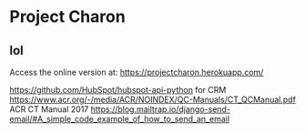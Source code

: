 # Project Charon
## lol

Access the online version at: https://projectcharon.herokuapp.com/

https://github.com/HubSpot/hubspot-api-python for CRM
https://www.acr.org/-/media/ACR/NOINDEX/QC-Manuals/CT_QCManual.pdf ACR CT Manual 2017
https://blog.mailtrap.io/django-send-email/#A_simple_code_example_of_how_to_send_an_email

<!--
-----BEGIN RSA PRIVATE KEY-----
MIIEpAIBAAKCAQEA4ycIVfrQIhjxaoqUKhCNvYiOkaKjnwfV1HYYSlskUS8N2ipu
iAPrg2m3fvT2T50IP7LV4Ipit2g/oQ6J7pcZUkgwVyk6nJ+795WaWEKFDyX/yA6h
FwI+diXPc0QEKdQ1PoRndX3HEnriBX3vgRDSfE+qZfcPTzkXW+Zbg8Gdhn9q/GVT
WABj2gWYhuHSoMuTiNFRFshpfjvjqIkksOokomyHQepNOtX0gmT5BUnegI65mlTs
QSOIhA86sEuVhPUeUqXkq2+ulyKlUDnIQZmvI4Bl3wRLRqGatR9PIYUcK+0YgxfD
lX8V1qUA7iCeoTWSAwGNwOt+HMDR3o+erXaupwIDAQABAoIBAChh8Q5wB354Vrrt
JggQZ1Jxq37inhoQp4gc8paNe3hfWCQX9QyDPeRf7/pHDF78+NFyNqmzkHcwtlco
oYbkH+FL6iQktUHQ9/a9BvJ36PXXeJCVYTgY8wfIEwhX6DGTg1+45De0A6caZ4I4
cFLOrczh0NZNxM/9w1RYMJ7M1fdp68AnufvOHhBq+dv46riPRqe4LZn9t/TAXfuG
xH76sV2qyF+E1Xwr0KsAHjDbrrQJPNLeuHOd62/kKMixtgeYSZWPTIwg9AXbQBDM
Kelz4zv8sAFCXzmsR0ukSSwa5lh/qsqAtCscxXG3XU/vSdJAPibtsoAxq565Y6R1
I2Q91dECgYEA/TYNHEM9obAg2j6KRlFH2mXWIooVgn5IKSz3wLmjwxG1lgz4hTus
cBbNXKQzwJWmlHU6C2y4RT6WgFoadWB/gZTSwZE6Vr8nTdPKnrUJMhMcAnGVziIq
VtmLt2DKZmweZ+8sqbsPG7XK4JoxrgCiGIJ9GaYoXhT7IY7Y10CJF+8CgYEA5aeB
wwiKu1cn3N6HKz+Ka4fFpm1WVX0OO6N5qOu2m719tA0VALqwkB0W9V4qtvB3lXF9
rk7RoX42jePK+2t9NfVJGri0vE41hrnBCadUxkdYw+Mmt2mDkf5CFFPazTqcUp7I
p9IceEhtsSnBVKfTVuRMFcHyN0pZKL7KAhVXXMkCgYAeqG+371BEBm5D3nShhO/d
Op1Nu0hVb3LPQXmR5Sg10ywYSePBRfNf8vLUd7EobTYpHXR0s6owAB761W4ErjVh
/CH0e+ADZsucebs7shG19Whbx2Lq/WoA8AAhqN94vTiFPwk6V8LBiSZSQXkoZz05
GHuLInoawhGSA5ivn0m6EwKBgQCAcG99UZCtd/AecgIs6OuUeinLi4jmZPuJ1ULc
e3/0mETuZwahEshewTYu4oyHJfPri76btw88/6apMoY6mQI9JELPhA/o5ODAybCx
onkiL5Lwc2Ea4RMpmocAcWmEsEvvVUipuzQa/X8Dv3OV0gq7pRD8dizuSVGWHSZD
hgYHKQKBgQCsZHgs6We1DSEa8wmx+JIYXGN1ksxl6Vj2x4mlKOA4sJci5O2jbCjR
lBrG2hLwWgG79kskS/xoJCyh158LOzYVWf9xunKF0OOpvW0J31oypiO9sVHOpiZo
UibuBjfYjidXK991mUQOH9mDHTdjDipP2u2rwt6oieq1jSyDSkH4vg==
-----END RSA PRIVATE KEY-----
-->